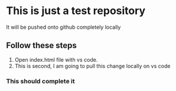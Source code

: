 # This is just a test repository

It will be pushed onto github completely locally

## Follow these steps

1. Open index.html file with vs code.
2. This is second, I am going to pull this change locally on vs code

### This should complete it

